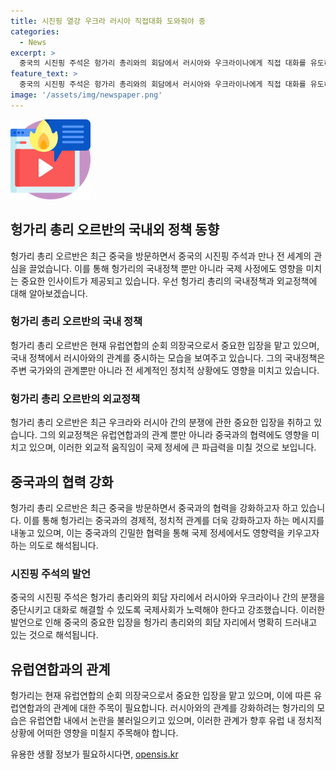 ```yaml
---
title: 시진핑 열강 우크라 러시아 직접대화 도와줘야 중
categories:
  - News
excerpt: >
  중국의 시진핑 주석은 헝가리 총리와의 회담에서 러시아와 우크라이나에게 직접 대화를 유도하는 힘을 발휘하라고 촉구했다. 시 주석은 대화로 이어지는 환경을 조성해야 한다며, 평화안을 투사해야 휴전이 이뤄질 것이라고 강조했다. 한편, 헝가리 총리는 중국을 안정시키는 힘이라고 묘사하고 중국의 건설적이고 중대한 평화안을 칭찬했다. 이와 관련해 EU 회원국들의 비난이 거셌다는 언급도 있었다.
feature_text: >
  중국의 시진핑 주석은 헝가리 총리와의 회담에서 러시아와 우크라이나에게 직접 대화를 유도하는 힘을 발휘하라고 촉구했다. 시 주석은 대화로 이어지는 환경을 조성해야 한다며, 평화안을 투사해야 휴전이 이뤄질 것이라고 강조했다. 한편, 헝가리 총리는 중국을 안정시키는 힘이라고 묘사하고 중국의 건설적이고 중대한 평화안을 칭찬했다. 이와 관련해 EU 회원국들의 비난이 거셌다는 언급도 있었다.
image: '/assets/img/newspaper.png'
---
```


<p><img src="/assets/img/news.png" alt="rentncar 속보" /></p>

<h2 data-ke-size="size26">헝가리 총리 오르반의 국내외 정책 동향</h2>

<p data-ke-size="size16">헝가리 총리 오르반은 최근 중국을 방문하면서 중국의 시진핑 주석과 만나 전 세계의 관심을 끌었습니다. 이를 통해 헝가리의 국내정책 뿐만 아니라 국제 사정에도 영향을 미치는 중요한 인사이트가 제공되고 있습니다. 우선 헝가리 총리의 국내정책과 외교정책에 대해 알아보겠습니다.</p>

<h3><b>헝가리 총리 오르반의 국내 정책</b></h3>

<p data-ke-size="size16">헝가리 총리 오르반은 현재 유럽연합의 순회 의장국으로서 중요한 입장을 맡고 있으며, 국내 정책에서 러시아와의 관계를 중시하는 모습을 보여주고 있습니다. 그의 국내정책은 주변 국가와의 관계뿐만 아니라 전 세계적인 정치적 상황에도 영향을 미치고 있습니다.</p>

<h3><b>헝가리 총리 오르반의 외교정책</b></h3>

<p data-ke-size="size16">헝가리 총리 오르반은 최근 우크라와 러시아 간의 분쟁에 관한 중요한 입장을 취하고 있습니다. 그의 외교정책은 유럽연합과의 관계 뿐만 아니라 중국과의 협력에도 영향을 미치고 있으며, 이러한 외교적 움직임이 국제 정세에 큰 파급력을 미칠 것으로 보입니다.</p>

<h2 data-ke-size="size26">중국과의 협력 강화</h2>

<p data-ke-size="size16">헝가리 총리 오르반은 최근 중국을 방문하면서 중국과의 협력을 강화하고자 하고 있습니다. 이를 통해 헝가리는 중국과의 경제적, 정치적 관계를 더욱 강화하고자 하는 메시지를 내놓고 있으며, 이는 중국과의 긴밀한 협력을 통해 국제 정세에서도 영향력을 키우고자 하는 의도로 해석됩니다.</p>

<h3><b>시진핑 주석의 발언</b></h3>

<p data-ke-size="size16">중국의 시진핑 주석은 헝가리 총리와의 회담 자리에서 러시아와 우크라이나 간의 분쟁을 중단시키고 대화로 해결할 수 있도록 국제사회가 노력해야 한다고 강조했습니다. 이러한 발언으로 인해 중국의 중요한 입장을 헝가리 총리와의 회담 자리에서 명확히 드러내고 있는 것으로 해석됩니다. </p>

<h2 data-ke-size="size26">유럽연합과의 관계</h2>

<p data-ke-size="size16">헝가리는 현재 유럽연합의 순회 의장국으로서 중요한 입장을 맡고 있으며, 이에 따른 유럽연합과의 관계에 대한 주목이 필요합니다. 러시아와의 관계를 강화하려는 헝가리의 모습은 유럽연합 내에서 논란을 불러일으키고 있으며, 이러한 관계가 향후 유럽 내 정치적 상황에 어떠한 영향을 미칠지 주목해야 합니다.</p>
유용한 생활 정보가 필요하시다면, <a href="https://opensis.kr" rel="dofollow">opensis.kr</a>


